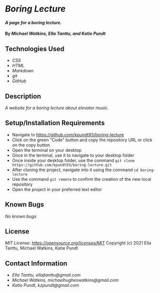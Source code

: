 # _Boring Lecture_

#### _A page for a boring lecture._

#### By _**Michael Watkins, Ella Tanttu, and Katie Pundt**_

## Technologies Used
* _CSS_
* _HTML_
* _Markdown_
* _git_
* _GitHub_

## Description
_A website for a boring lecture about elevator music._

## Setup/Installation Requirements
* Navigate to https://github.com/kpundt93/boring-lecture
* Click on the green "Code" button and copy the repository URL or click on the copy button
* Open the terminal on your desktop
* Once in the terminal, use it to navigate to your desktop folder
* Once inside your desktop folder, use the command `git clone https://github.com/kpundt93/boring-lecture.git`
* After cloning the project, navigate into it using the command `cd boring-lecture`
* Use the command `git remote` to confirm the creation of the new local repository
* Open the project in your preferred text editor

## Known Bugs
_No known bugs_

## License
_MIT License: https://opensource.org/licenses/MIT_
Copyright (c) 2021 Ella Tanttu, Michael Watkins, Katie Pundt

## Contact Information
* _Ella Tanttu, ellajtanttu@gmail.com_
* _Michael Watkins, michaelhugheswatkins@gmail.com_
* _Katie Pundt, kzpundt@gmail.com_
